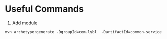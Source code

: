 # Useful Commands

1. Add module
```
mvn archetype:generate -DgroupId=com.lybl  -DartifactId=common-service
```
